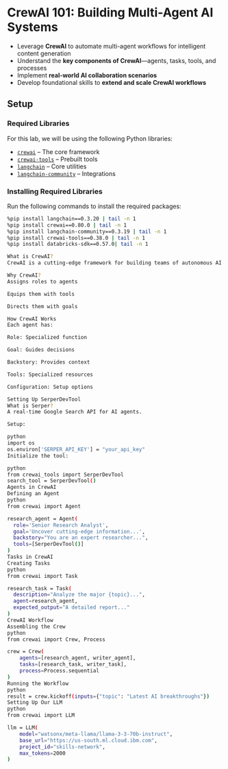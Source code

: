 # CrewAI 101: Building Multi-Agent AI Systems


- Leverage **CrewAI** to automate multi-agent workflows for intelligent content generation
- Understand the **key components of CrewAI**—agents, tasks, tools, and processes
- Implement **real-world AI collaboration scenarios**
- Develop foundational skills to **extend and scale CrewAI workflows**

## Setup

### Required Libraries

For this lab, we will be using the following Python libraries:

- [`crewai`](https://pypi.org/project/crewai/) – The core framework
- [`crewai-tools`](https://pypi.org/project/crewai-tools/) – Prebuilt tools
- [`langchain`](https://www.langchain.com/) – Core utilities
- [`langchain-community`](https://pypi.org/project/langchain-community/) – Integrations

### Installing Required Libraries

Run the following commands to install the required packages:

```bash
%pip install langchain==0.3.20 | tail -n 1
%pip install crewai==0.80.0 | tail -n 1
%pip install langchain-community==0.3.19 | tail -n 1
%pip install crewai-tools==0.38.0 | tail -n 1
%pip install databricks-sdk==0.57.0| tail -n 1

What is CrewAI?
CrewAI is a cutting-edge framework for building teams of autonomous AI agents that collaborate on complex tasks.

Why CrewAI?
Assigns roles to agents

Equips them with tools

Directs them with goals

How CrewAI Works
Each agent has:

Role: Specialized function

Goal: Guides decisions

Backstory: Provides context

Tools: Specialized resources

Configuration: Setup options

Setting Up SerperDevTool
What is Serper?
A real-time Google Search API for AI agents.

Setup:

python
import os
os.environ['SERPER_API_KEY'] = "your_api_key"
Initialize the tool:

python
from crewai_tools import SerperDevTool
search_tool = SerperDevTool()
Agents in CrewAI
Defining an Agent
python
from crewai import Agent

research_agent = Agent(
  role='Senior Research Analyst',
  goal='Uncover cutting-edge information...',
  backstory="You are an expert researcher...",
  tools=[SerperDevTool()]
)
Tasks in CrewAI
Creating Tasks
python
from crewai import Task

research_task = Task(
  description="Analyze the major {topic}...",
  agent=research_agent,
  expected_output="A detailed report..."
)
CrewAI Workflow
Assembling the Crew
python
from crewai import Crew, Process

crew = Crew(
    agents=[research_agent, writer_agent],
    tasks=[research_task, writer_task],
    process=Process.sequential
)
Running the Workflow
python
result = crew.kickoff(inputs={"topic": "Latest AI breakthroughs"})
Setting Up Our LLM
python
from crewai import LLM

llm = LLM(
    model="watsonx/meta-llama/llama-3-3-70b-instruct",
    base_url="https://us-south.ml.cloud.ibm.com",
    project_id="skills-network",
    max_tokens=2000
)
